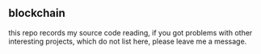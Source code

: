 ## blockchain
this repo records my source code reading, if you got problems with other interesting projects, which do not list here, please leave me a message.